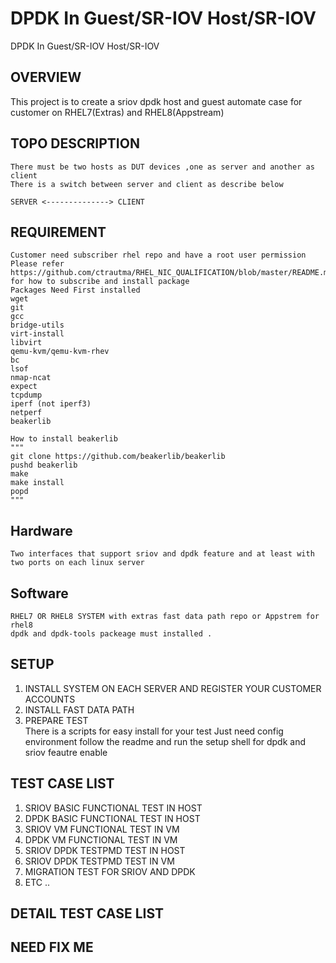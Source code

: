 # DPDK In Guest/SR-IOV Host/SR-IOV

DPDK In Guest/SR-IOV Host/SR-IOV

## OVERVIEW

This project is to create a sriov dpdk host and guest automate case for customer on RHEL7(Extras) and RHEL8(Appstream)

## TOPO DESCRIPTION

    There must be two hosts as DUT devices ,one as server and another as client
    There is a switch between server and client as describe below

    SERVER <--------------> CLIENT

## REQUIREMENT

    Customer need subscriber rhel repo and have a root user permission
    Please refer https://github.com/ctrautma/RHEL_NIC_QUALIFICATION/blob/master/README.md
    for how to subscribe and install package
    Packages Need First installed
    wget
    git
    gcc
    bridge-utils
    virt-install
    libvirt
    qemu-kvm/qemu-kvm-rhev
    bc
    lsof
    nmap-ncat
    expect
    tcpdump
    iperf (not iperf3)
    netperf
    beakerlib

    How to install beakerlib
    """
    git clone https://github.com/beakerlib/beakerlib
    pushd beakerlib
    make
    make install
    popd
    """

## Hardware

    Two interfaces that support sriov and dpdk feature and at least with two ports on each linux server  

## Software

    RHEL7 OR RHEL8 SYSTEM with extras fast data path repo or Appstrem for rhel8
    dpdk and dpdk-tools packeage must installed .

## SETUP  

1. INSTALL SYSTEM ON EACH SERVER AND REGISTER YOUR CUSTOMER ACCOUNTS
2. INSTALL FAST DATA PATH  
3. PREPARE TEST  
There is a scripts for easy install for your test
Just need config environment follow the readme and run the setup shell for dpdk and sriov feautre enable

## TEST CASE LIST  

1. SRIOV BASIC FUNCTIONAL TEST IN HOST
2. DPDK BASIC FUNCTIONAL TEST IN HOST
3. SRIOV VM FUNCTIONAL TEST IN VM  
4. DPDK VM FUNCTIONAL TEST IN VM  
5. SRIOV DPDK TESTPMD TEST IN HOST
6. SRIOV DPDK TESTPMD TEST IN VM  
7. MIGRATION TEST FOR SRIOV AND DPDK  
8. ETC ..

## DETAIL TEST CASE LIST  

## NEED FIX ME  
